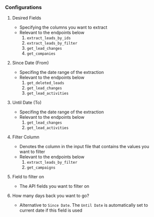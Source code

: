 ### Configurations

1. Desired Fields
    - Specifying the columns you want to extract
    - Relevant to the endpoints below
        1. `extract_leads_by_ids`
        2. `extract_leads_by_filter`
        3. `get_lead_changes`
        4. `get_companies`

2. Since Date (From)
    - Specifing the date range of the extraction
    - Relevant to the endpoints below
        1. `get_deleted_leads`
        2. `get_lead_changes`
        3. `get_lead_activities`

3. Until Date (To)
    - Specifing the date range of the extraction
    - Relevant to the endpoints below
        1. `get_lead_changes`
        2. `get_lead_activities`

4. Filter Column
    - Denotes the column in the input file that contains the values you want to filter
    - Relevant to the endpoints below
        1. `extract_leads_by_filter`
        2. `get_campaigns`

5. Field to filter on
    - The API fields you want to filter on

6. How many days back you want to go?
    - Alternative to `Since Date`. The `Until Date` is automatically set to current date if this field is used